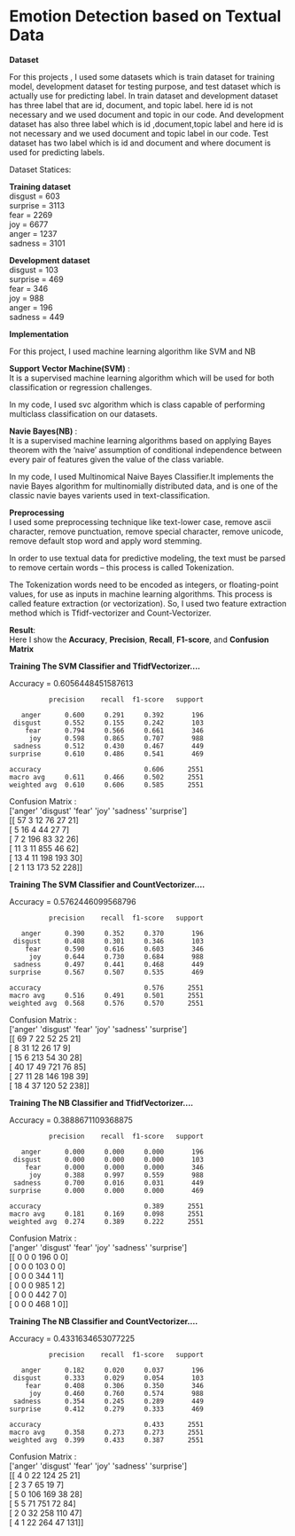 # Emotion Detection based on Textual Data

**Dataset**

For this projects , I used some datasets which is train dataset for training model, development dataset for testing purpose, and  test dataset which is actually use for predicting label.
In train dataset and development dataset has three label that are id, document, and topic label. here id is not necessary and we used document and topic in our code. And development dataset has also three label which is id ,document,topic label and here id is not necessary and we used document and topic label in our code. Test dataset has two label which is id and document and where document is used for predicting labels.

Dataset Statices:

**Training dataset**\
disgust  = 603\
surprise = 3113\
fear     = 2269\
joy      = 6677\
anger    = 1237\
sadness  = 3101

**Development dataset**\
disgust  = 103\
surprise = 469\
fear     = 346\
joy      = 988\
anger    = 196\
sadness  = 449

**Implementation**

For this project, I used machine learning algorithm like SVM and NB 

**Support Vector Machine(SVM)** :\
 It is a supervised machine learning algorithm which will be used for both classification or regression challenges.

In my code, I used svc algorithm which is class capable of performing multiclass classification on our datasets.

**Navie Bayes(NB)** :\
It is a  supervised machine learning algorithms based on applying Bayes theorem with the ‘naive’ assumption of conditional independence between every pair of features given the value of the class variable.

In my code, I used Multinomical Naive Bayes Classifier.It implements the navie Bayes algorithm for multinomially distributed data, and is one of the classic navie bayes varients used in text-classification. 

**Preprocessing**\
I used some preprocessing technique like text-lower case, remove ascii character, remove punctuation, remove special character, remove unicode, remove default stop word and apply word stemming.

In order to use textual data for predictive modeling, the text must be parsed to remove certain words – this process is called Tokenization. 

The Tokenization words need to be encoded as integers, or floating-point values, for use as inputs in machine learning algorithms. This process is called feature extraction (or vectorization). So, I used two feature extraction method which is Tfidf-vectorizer and Count-Vectorizer.

**Result**:\
Here I show the **Accuracy**, **Precision**, **Recall**,  **F1-score**, and **Confusion Matrix**

**Training The SVM Classifier and TfidfVectorizer....**

Accuracy =  0.6056448451587613

              precision    recall  f1-score   support

       anger      0.600     0.291     0.392       196
     disgust      0.552     0.155     0.242       103
        fear      0.794     0.566     0.661       346
         joy      0.598     0.865     0.707       988
     sadness      0.512     0.430     0.467       449
    surprise      0.610     0.486     0.541       469

    accuracy                          0.606      2551
    macro avg     0.611     0.466     0.502      2551
    weighted avg  0.610     0.606     0.585      2551

Confusion Matrix :\
['anger' 'disgust' 'fear' 'joy' 'sadness' 'surprise']\
[[ 57   3  12  76  27  21]\
 [  5  16   4  44  27   7]\
 [  7   2 196  83  32  26]\
 [ 11   3  11 855  46  62]\
 [ 13   4  11 198 193  30]\
 [  2   1  13 173  52 228]]


**Training The SVM Classifier and CountVectorizer....**

Accuracy =  0.5762446099568796

              precision    recall  f1-score   support

       anger      0.390     0.352     0.370       196
     disgust      0.408     0.301     0.346       103
        fear      0.590     0.616     0.603       346
         joy      0.644     0.730     0.684       988
     sadness      0.497     0.441     0.468       449
    surprise      0.567     0.507     0.535       469

    accuracy                          0.576      2551
    macro avg     0.516     0.491     0.501      2551
    weighted avg  0.568     0.576     0.570      2551


Confusion Matrix :\
['anger' 'disgust' 'fear' 'joy' 'sadness' 'surprise']\
[[ 69   7  22  52  25  21]\
 [  8  31  12  26  17   9]\
 [ 15   6 213  54  30  28]\
 [ 40  17  49 721  76  85]\
 [ 27  11  28 146 198  39]\
 [ 18   4  37 120  52 238]]



**Training The NB Classifier and TfidfVectorizer....**

Accuracy =  0.3888671109368875

              precision    recall  f1-score   support

       anger      0.000     0.000     0.000       196
     disgust      0.000     0.000     0.000       103
        fear      0.000     0.000     0.000       346
         joy      0.388     0.997     0.559       988
     sadness      0.700     0.016     0.031       449
    surprise      0.000     0.000     0.000       469

    accuracy                          0.389      2551
    macro avg     0.181     0.169     0.098      2551
    weighted avg  0.274     0.389     0.222      2551

Confusion Matrix :\
['anger' 'disgust' 'fear' 'joy' 'sadness' 'surprise']\
[[  0   0   0 196   0   0]\
 [  0   0   0 103   0   0]\
 [  0   0   0 344   1   1]\
 [  0   0   0 985   1   2]\
 [  0   0   0 442   7   0]\
 [  0   0   0 468   1   0]]



**Training The NB Classifier and CountVectorizer....**

Accuracy =  0.4331634653077225

              precision    recall  f1-score   support

       anger      0.182     0.020     0.037       196
     disgust      0.333     0.029     0.054       103
        fear      0.408     0.306     0.350       346
         joy      0.460     0.760     0.574       988
     sadness      0.354     0.245     0.289       449
    surprise      0.412     0.279     0.333       469

    accuracy                          0.433      2551
    macro avg     0.358     0.273     0.273      2551
    weighted avg  0.399     0.433     0.387      2551


Confusion Matrix :\
['anger' 'disgust' 'fear' 'joy' 'sadness' 'surprise']\
[[  4   0  22 124  25  21]\
 [  2   3   7  65  19   7]\
 [  5   0 106 169  38  28]\
 [  5   5  71 751  72  84]\
 [  2   0  32 258 110  47]\
 [  4   1  22 264  47 131]]

